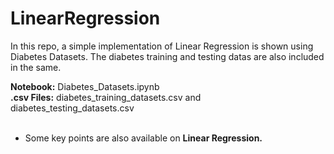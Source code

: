 # LinearRegression

In this repo, a simple implementation of Linear Regression is shown using Diabetes Datasets. The diabetes training and testing datas are also included in the same.

<b>Notebook:</b> Diabetes_Datasets.ipynb<br>
<b>.csv Files:</b> diabetes_training_datasets.csv and diabetes_testing_datasets.csv<br><br>
* Some key points are also available on <b>Linear Regression.</b>
